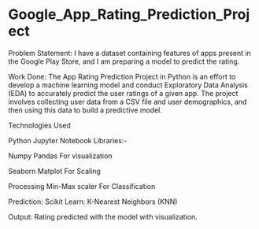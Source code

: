 # Google_App_Rating_Prediction_Project

Problem Statement: I have a dataset containing features of apps present in the Google Play Store, and I am preparing a model to predict the rating.

Work Done: The App Rating Prediction Project in Python is an effort to develop a machine learning model and conduct Exploratory Data Analysis (EDA) to accurately predict the user ratings of a given app. The project involves collecting user data from a CSV file and user demographics, and then using this data to build a predictive model.

Technologies Used

Python Jupyter Notebook Libraries:-

Numpy Pandas For visualization 

Seaborn Matplot For Scaling

Processing Min-Max scaler For Classification

Prediction: Scikit Learn: K-Nearest Neighbors (KNN)



Output: Rating predicted with the model with visualization.





